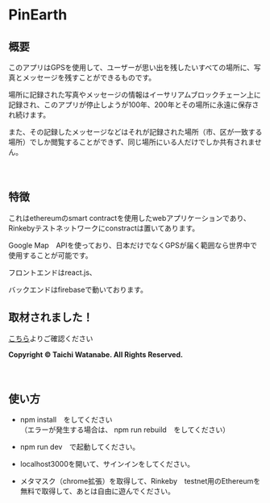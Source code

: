 # PinEarth  
   
## 概要

このアプリはGPSを使用して、ユーザーが思い出を残したいすべての場所に、写真とメッセージを残すことができるものです。　　　　　　　

場所に記録された写真やメッセージの情報はイーサリアムブロックチェーン上に記録され、このアプリが停止しようが100年、200年とその場所に永遠に保存され続けます。　

また、その記録したメッセージなどはそれが記録された場所（市、区が一致する場所）でしか閲覧することができず、同じ場所にいる人だけでしか共有されません。　　　　

　　
  　　
    　　
      
## 特徴  
これはethereumのsmart contractを使用したwebアプリケーションであり、Rinkebyテストネットワークにconstractは置いてあります。　　　　　　

Google Map　APIを使っており、日本だけでなくGPSが届く範囲なら世界中で使用することが可能です。　　　　　　

フロントエンドはreact.js、　　　　　

バックエンドはfirebaseで動いております。　　　　　　

## 取材されました！
[こちら](https://dappsmarket.net/other/pinearth-interview/)よりご確認ください

**Copyright © Taichi Watanabe. All Rights Reserved.**

　　
  　　
    　　
      　　
        
## 使い方　　　    
 - npm install　をしてください    
（エラーが発生する場合は、 npm run rebuild　をしてください）   

 - npm run dev　で起動してください。
　　　　　   
 - localhost3000を開いて、サインインをしてください。   
      
 - メタマスク（chrome拡張）を取得して、Rinkeby　testnet用のEthereumを無料で取得して、あとは自由に遊んでください。    


